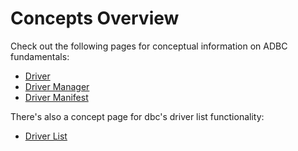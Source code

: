 <!--
Copyright 2025 Columnar Technologies Inc.

Licensed under the Apache License, Version 2.0 (the "License");
you may not use this file except in compliance with the License.
You may obtain a copy of the License at

    http://www.apache.org/licenses/LICENSE-2.0

Unless required by applicable law or agreed to in writing, software
distributed under the License is distributed on an "AS IS" BASIS,
WITHOUT WARRANTIES OR CONDITIONS OF ANY KIND, either express or implied.
See the License for the specific language governing permissions and
limitations under the License.
-->

# Concepts Overview

Check out the following pages for conceptual information on ADBC fundamentals:

- [Driver](./driver.md)
- [Driver Manager](./driver_manager.md)
- [Driver Manifest](./driver_manifest.md)

There's also a concept page for dbc's driver list functionality:

- [Driver List](./driver_list.md)
